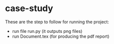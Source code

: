 # case-study

These are the step to follow for running the project:
* run file run.py (it outputs png files)
* run Document.tex (for producing the pdf report)
